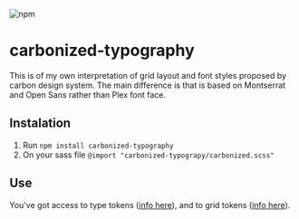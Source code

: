 ![npm](https://img.shields.io/npm/v/carbonized-typography)

# carbonized-typography

This is of my own interpretation of grid layout and font styles proposed by carbon design system. The main difference is that is based on Montserrat and Open Sans rather than Plex font face.

## Instalation

1. Run ```npm install carbonized-typography```
2. On your sass file ```@import "carbonized-typograpy/carbonized.scss"```

## Use

You've got access to type tokens ([info here](https://www.carbondesignsystem.com/guidelines/typography/overview)), and to grid tokens ([info here](https://www.carbondesignsystem.com/guidelines/2x-grid/implementation)).
